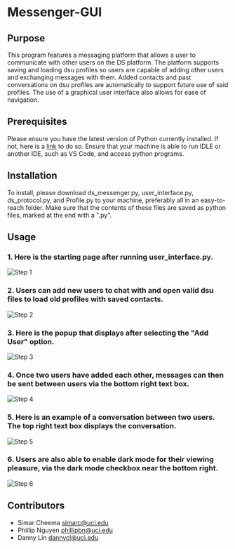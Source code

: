 # Messenger-GUI

## Purpose

This program features a messaging platform that allows a user to communicate with other users on the DS platform. The platform supports saving and loading dsu profiles so users are capable of adding other users and exchanging messages with them. Added contacts and past conversations on dsu profiles are automatically to support future use of said profiles. The use of a graphical user interface also allows for ease of navigation.

## Prerequisites

Please ensure you have the latest version of Python currently installed. If not, here is a [link](https://www.python.org/downloads/) to do so. Ensure that your machine is able to run IDLE or another IDE, such as VS Code, and access python programs.

## Installation

To install, please download ds_messenger.py, user_interface.py, ds_protocol.py, and Profile.py to your machine, preferably all in an easy-to-reach folder. Make sure that the contents of these files are saved as python files, marked at the end with a ".py".

## Usage

### 1. Here is the starting page after running user_interface.py.
![Step 1](https://cdn.discordapp.com/attachments/950644021859065856/953746400615735306/Screen_Shot_2022-03-16_at_1.04.39_PM.png)


### 2. Users can add new users to chat with and open valid dsu files to load old profiles with saved contacts.
![Step 2](https://cdn.discordapp.com/attachments/950644021859065856/953746401098084423/Screen_Shot_2022-03-16_at_1.04.47_PM.png)


### 3. Here is the popup that displays after selecting the "Add User" option.
![Step 3](https://cdn.discordapp.com/attachments/950644021859065856/953746402276687972/Screen_Shot_2022-03-16_at_1.05.06_PM.png)


### 4. Once two users have added each other, messages can then be sent between users via the bottom right text box.
![Step 4](https://cdn.discordapp.com/attachments/950644021859065856/953746401463001138/Screen_Shot_2022-03-16_at_1.05.21_PM.png)


### 5. Here is an example of a conversation between two users. The top right text box displays the conversation.
![Step 5](https://cdn.discordapp.com/attachments/950644021859065856/953746401777549452/Screen_Shot_2022-03-16_at_1.05.37_PM.png)


### 6. Users are also able to enable dark mode for their viewing pleasure, via the dark mode checkbox near the bottom right.
![Step 6](https://cdn.discordapp.com/attachments/950644021859065856/953746402775822406/Screen_Shot_2022-03-16_at_1.05.46_PM.png)

## Contributors

- Simar Cheema <simarc@uci.edu>
- Phillip Nguyen <phillipbn@uci.edu>
- Danny Lin <dannycl@uci.edu>
